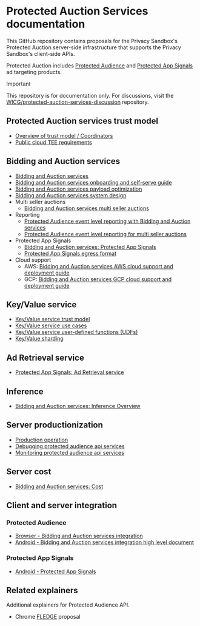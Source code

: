 # Protected Auction Services documentation

This GitHub repository contains proposals for the Privacy Sandbox's
Protected Auction server-side infrastructure that supports the Privacy
Sandbox's client-side APIs.

Protected Auction includes [Protected Audience](https://github.com/WICG/turtledove/blob/main/FLEDGE.md)
and [Protected App Signals](https://developer.android.com/design-for-safety/privacy-sandbox/protected-app-signals)
ad targeting products.

> [!IMPORTANT]
> This repository is for documentation only. For discussions, visit the [WICG/protected-auction-services-discussion](https://github.com/WICG/protected-auction-services-discussion) repository.

## Protected Auction services trust model

* [Overview of trust model / Coordinators](trusted_services_overview.md)
* [Public cloud TEE requirements](public_cloud_tees.md)

## Bidding and Auction services

* [Bidding and Auction services](bidding_auction_services_api.md)
* [Bidding and Auction services onboarding and self-serve guide](bidding_auction_services_onboarding_self_serve_guide.md)
* [Bidding and Auction services payload optimization](https://github.com/privacysandbox/fledge-docs/blob/main/bidding-auction-services-payload-optimization.md)
* [Bidding and Auction services system design](bidding_auction_services_system_design.md)
* Multi seller auctions
   * [Bidding and Auction services multi seller auctions](https://github.com/privacysandbox/fledge-docs/blob/main/bidding_auction_services_multi_seller_auctions.md)
* Reporting
   * [Protected Audience event level reporting with Bidding and Auction services](bidding_auction_event_level_reporting.md)
   * [Protected Audience event level reporting for multi seller auctions](bidding_auction_multiseller_event_level_reporting.md)
* Protected App Signals
   * [Bidding and Auction services: Protected App Signals](bidding_auction_services_protected_app_signals.md)
   * [Protected App Signals egress format](https://github.com/privacysandbox/protected-auction-services-docs/blob/main/bidding_auction_services_protected_app_signals_egress.md)
* Cloud support
    * AWS: [Bidding and Auction services AWS cloud support and deployment guide](bidding_auction_services_aws_guide.md)
    * GCP: [Bidding and Auction services GCP cloud support and deployment guide](bidding_auction_services_gcp_guide.md)

## Key/Value service

* [Key/Value service trust model](key_value_service_trust_model.md)
* [Key/Value service use cases](key_value_service_use_cases.md)
* [Key/Value service user-defined functions (UDFs)](key_value_service_user_defined_functions.md)
* [Key/Value sharding](key_value_service_sharding.md)

## Ad Retrieval service

* [Protected App Signals: Ad Retrieval service](https://github.com/privacysandbox/protected-auction-key-value-service/blob/main/docs/protected_app_signals/ad_retrieval_overview.md)

## Inference

* [Bidding and Auction services: Inference Overview](inference_overview.md)

## Server productionization

* [Production operation](production_operation.md)
* [Debugging protected audience api services](debugging_protected_audience_api_services.md)
* [Monitoring protected audience api services](monitoring_protected_audience_api_services.md)

## Server cost

* [Bidding and Auction services: Cost](bidding_auction_cost.md)

## Client and server integration

### Protected Audience
* [Browser - Bidding and Auction services integration](https://github.com/WICG/turtledove/blob/main/FLEDGE_browser_bidding_and_auction_API.md)
* [Android - Bidding and Auction services integration high level document](https://developer.android.com/design-for-safety/privacy-sandbox/protected-audience-bidding-and-auction-services)

### Protected App Signals
* [Android - Protected App Signals](https://developer.android.com/design-for-safety/privacy-sandbox/protected-app-signals)

## Related explainers

Additional explainers for Protected Audience API.

* Chrome [FLEDGE](https://github.com/WICG/turtledove/blob/main/FLEDGE.md) proposal
